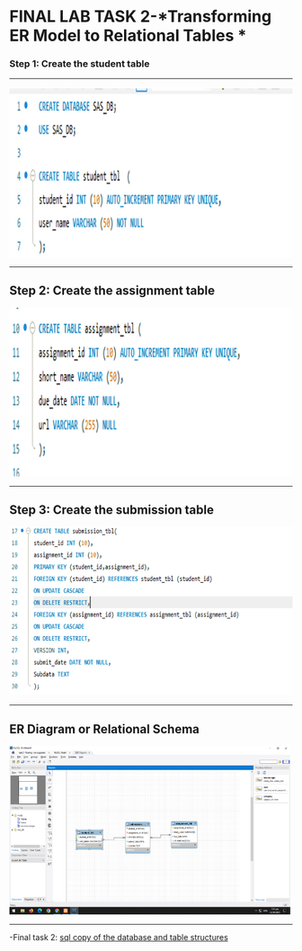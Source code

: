 # **FINAL LAB TASK 2**-*Transforming ER Model to Relational Tables *

###  Step 1: Create the student table <HR>

<img src="task 1.PNG" width="700" height="300"> <br><HR>

## Step 2: Create the assignment table

<img src="task 2.PNG" width="700" height="300"> <br><HR>

## Step 3: Create the submission table

<img src="task 3.PNG" width="700" height="300"> <br><HR>


## ER Diagram or Relational Schema

<img src="ER DIAGRAMS.PNG" width="500" height="300"> <br><HR>


-Final task 2: <a href=https://github.com/Mathewski77/EDM-Portfolio_Mathew/tree/main/FINAL%20TASK%202/sql%20database%20task%202> sql copy of the database and table structures </a>


